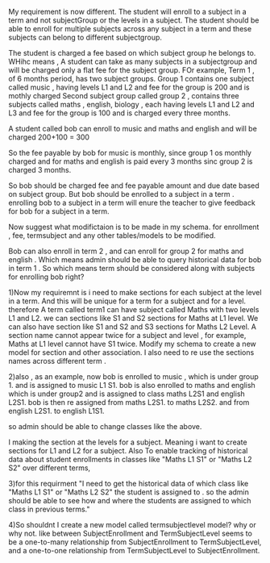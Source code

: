 My requirement is now different. The student will enroll to a subject in a term and not subjectGroup or the levels in a subject. The student should be able to enroll for multiple subjects across any
subject in a term and these subjects can belong to different subjectgroup.

The student is charged a fee based on which subject group he belongs to. WHihc means , A student can take as many subjects in a subjectgroup and will be charged only a flat fee for the subject group.
FOr example, Term 1 , of 6 months period, has two subject groups. Group 1 contains one subject called music , having levels L1 and L2 and fee for the group is 200 and is mothly charged Second subject
group called group 2 , contains three subjects called maths , english, biology , each having levels L1 and L2 and L3 and fee for the group is 100 and is charged every three months.

A student called bob can enroll to music and maths and english and will be charged 200+100 = 300

So the fee payable by bob for music is monthly, since group 1 os monthly charged and for maths and english is paid every 3 months sinc group 2 is charged 3 months.

So bob should be charged fee and fee payable amount and due date based on subject group. But bob should be enrolled to a subject in a term . enrolling bob to a subject in a term will enure the teacher
to give feedback for bob for a subject in a term.

Now suggest what modifictaion is to be made in my schema. for enrollment , fee, termsubject and any other tables/models to be modified.

Bob can also enroll in term 2 , and can enroll for group 2 for maths and english . Which means admin should be able to query historical data for bob in term 1 . So which means term should be
considered along with subjects for enrolling bob right?

1)Now my requiremnt is i need to make sections for each subject at the level in a term. And this will be unique for a term for a subject and for a level. therefore A term called term1 can have subject
called Maths with two levels L1 and L2. we can sections like S1 and S2 sections for Maths at L1 level. We can also have section like S1 and S2 and S3 sections for Maths L2 Level. A section name cannot
appear twice for a subject and level , for example, Maths at L1 level cannot have S1 twice. Modify my schema to create a new model for section and other association. I also need to re use the sections
names across different term .

2)also , as an example, now bob is enrolled to music , which is under group 1. and is assigned to music L1 S1. bob is also enrolled to maths and english which is under group2 and is assigned to class
maths L2S1 and english L2S1. bob is then re assigned from maths L2S1. to maths L2S2. and from english L2S1. to english L1S1.

so admin should be able to change classes like the above.

I making the section at the levels for a subject. Meaning i want to create sections for L1 and L2 for a subject. Also To enable tracking of historical data about student enrollments in classes like
"Maths L1 S1" or "Maths L2 S2" over different terms,

3)for this requirment "I need to get the historical data of which class like "Maths L1 S1" or "Maths L2 S2" the student is assigned to . so the admin should be able to see how and where the students
are assigned to which class in previous terms."

4)So shouldnt I create a new model called termsubjectlevel model? why or why not. like between SubjectEnrollment and TermSubjectLevel seems to be a one-to-many relationship from SubjectEnrollment to
TermSubjectLevel, and a one-to-one relationship from TermSubjectLevel to SubjectEnrollment.
